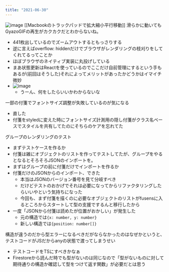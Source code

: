 ```yaml
---
title: "2021-06-30"
---
```


![image](https://gyazo.com/d07514b6dfc0497ba911331f8aa711cb/thumb/1000)
[[Macbookのトラックパッドで拡大縮小平行移動]]
滑らかに動いてもGyazoGIFの再生がカクカクだとわからないね。
- 441枚出しているのでズームアウトするともっさりする
- 逆に言えばoverflow:  hiddenだけでブラウザがレンダリングの枝刈りをしてくれてるってことか
- ほぼブラウザのネイティブ実装に丸投げしている
- まあ状態更新はReactを使っているのでここだけ自前管理にするという手もあるが(前回はそうした)それによってメリットがあったかどうかはイマイチ微妙
- ![image](https://gyazo.com/c6e0f8d95cbf7aafb6e531acd36fd247/thumb/1000)
    - うーん、何をしたらいいかわからないな

一部の付箋でフォントサイズ調整が失敗しているのが気になる
- 直した
- 付箋をstyledに変えた時にフォントサイズ計測用の隠し付箋がクラス名ベースでスタイルを共有してたのにそちらのケアを忘れてた

グループのレンダリングのテスト
- まずテストケースを作るか
- 付箋は雑にオブジェクトのリストを作ってテストしてたが、グループをやるとなるとそろそろJSONのインポートを。
- まずはグループの前に付箋だけでインポートを作るか
- 付箋だけのJSONからのインポート、できた
    - 本当はJSONのバージョン番号を見て分岐すべき
    - だけどテストのおかげでそれは必要になってからリファクタリングしたらいいやという気持ちになった
    - 今回も、まず付箋を描くのに必要なオブジェクトのリストがfusensに入るところからスタートして型の支援でするんと移行したから
- 一度「JSONから付箋は読めたが位置がおかしい」が発生した
    - 元の構造では`{x: number, y: number}`
    - 新しい構造では`{position: number[]}`

構造が違うのだから型エラーになるべきだがならなかったのはなぜかというと、テストコードがJSだからanyの状態で渡ってしまうせい
- テストコードをTSにすべきかなぁ
- Firestoreから読んだ時でも型がないのは同じなので「型がないものに対して期待通りの構造か確認して型をつけて返す関数」が必要だとは思う
